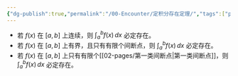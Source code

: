 ```yaml
---
{"dg-publish":true,"permalink":"/00-Encounter/定积分存在定理/","tags":["personal/blog","math/高等数学/定积分"]}
---
```


- 若 $\displaystyle f(x)$ 在 $\displaystyle [a,b]$ 上连续，则 $\displaystyle \int_{a}^{b} f(x) \, dx$ 必定存在。
- 若 $\displaystyle f(x)$ 在 $\displaystyle [a,b]$ 上有界，且只有有限个间断点，则 $\displaystyle \int_{a}^{b} f(x) \, dx$ 必定存在。
- 若 $\displaystyle f(x)$ 在 $\displaystyle [a,b]$ 上只有有限个[[02-pages/第一类间断点\|第一类间断点]]，则 $\displaystyle \int_{a}^{b} f(x) \, dx$ 必定存在。